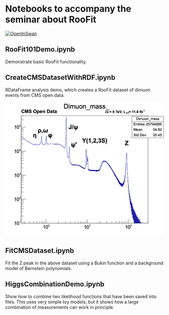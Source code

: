 # Notebooks to accompany the seminar about RooFit

[![OpenInSwan](https://swanserver.web.cern.ch/swanserver/images/badge_swan_white_150.png)](https://cern.ch/swanserver/cgi-bin/go/?projurl=https://github.com/hageboeck/rootNotebooks.git)


## RooFit101Demo.ipynb
Demonstrate basic RooFit functionality.

## CreateCMSDatasetWithRDF.ipynb
RDataFrame analysis demo, which creates a RooFit dataset of dimuon events from CMS open data.

![Dimuon spectrum](spectrum.png)

## FitCMSDataset.ipynb
Fit the Z peak in the above dataset using a Bukin function and a background model of Bernstein polynomials.

## HiggsCombinationDemo.ipynb
Show how to combine two likelihood functions that have been saved into files. This uses very simple toy models, but it shows how a large combination of measurements can work in principle.

